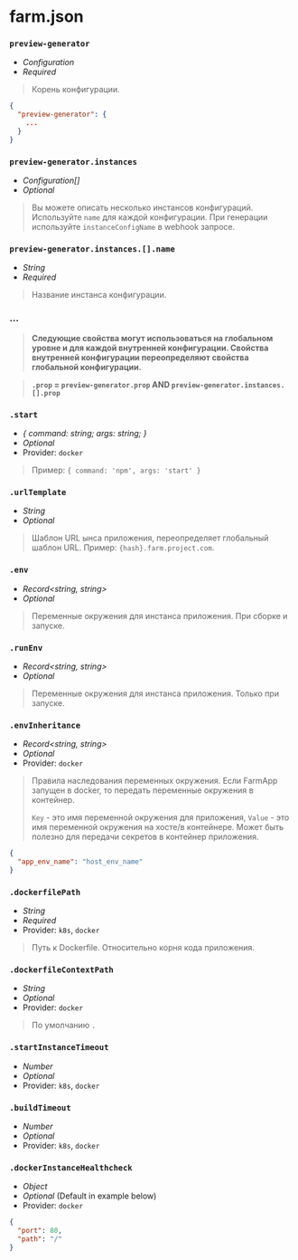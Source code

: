 # farm.json

### `preview-generator`
- *Configuration*
- *Required*
> Корень конфигурации.
```json
{
  "preview-generator": {
    ...
  }
}
```

### `preview-generator.instances`
- *Configuration[]*
- *Optional*
> Вы можете описать несколько инстансов конфигураций. Используйте `name` для каждой конфигурации. При генерации используйте `instanceConfigName` в webhook запросе.

### `preview-generator.instances.[].name`
- *String*
- *Required*
> Название инстанса конфигурации.

### ...

> **Следующие свойства могут использоваться на глобальном уровне и для каждой внутренней конфигурации. Свойства внутренней конфигурации переопределяют свойства глобальной конфигурации.**

> **`.prop` = `preview-generator.prop` AND `preview-generator.instances.[].prop`**

### `.start`
- *{ command: string; args: string; }*
- *Optional*
- Provider: `docker`
> Пример: `{ command: 'npm', args: 'start' }`

### `.urlTemplate`
- *String*
- *Optional*
> Шаблон URL ынса приложения, переопределяет глобальный шаблон URL. Пример: `{hash}.farm.project.com`.

### `.env`
- *Record<string, string>*
- *Optional*
> Переменные окружения для инстанса приложения. При сборке и запуске.

### `.runEnv`
- *Record<string, string>*
- *Optional*
> Переменные окружения для инстанса приложения. Только при запуске.

### `.envInheritance`
- *Record<string, string>*
- *Optional*
- Provider: `docker`
> Правила наследования переменных окружения. Если FarmApp запущен в docker, то передать переменные окружения в контейнер.
>
> `Key` - это имя переменной окружения для приложения, `Value` - это имя переменной окружения на хосте/в контейнере. Может быть полезно для передачи секретов в контейнер приложения.

```json
{
  "app_env_name": "host_env_name"
}
```

### `.dockerfilePath`
- *String*
- *Required*
- Provider: `k8s`, `docker`
> Путь к Dockerfile. Относительно корня кода приложения.

### `.dockerfileContextPath`
- *String*
- *Optional*
- Provider: `docker`
> По умолчанию `.`

### `.startInstanceTimeout`
- *Number*
- *Optional*
- Provider: `k8s`, `docker`

### `.buildTimeout`
- *Number*
- *Optional*
- Provider: `k8s`, `docker`

### `.dockerInstanceHealthcheck`
- *Object*
- *Optional* (Default in example below)
- Provider: `docker`

```json
{
  "port": 80,
  "path": "/"
}
```

